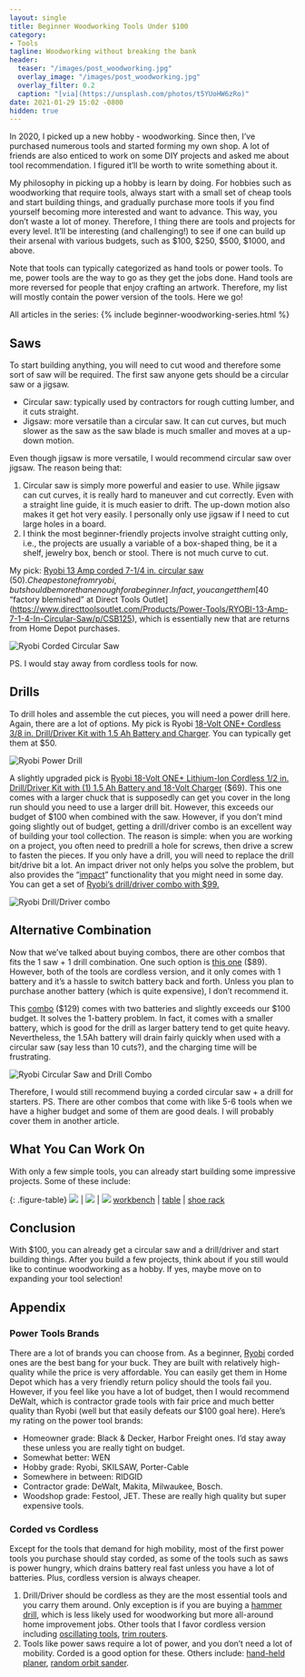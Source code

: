 ```yaml
---
layout: single
title: Beginner Woodworking Tools Under $100
category:
- Tools
tagline: Woodworking without breaking the bank
header:
  teaser: "/images/post_woodworking.jpg"
  overlay_image: "/images/post_woodworking.jpg"
  overlay_filter: 0.2
  caption: "[via](https://unsplash.com/photos/t5YUoHW6zRo)"
date: 2021-01-29 15:02 -0800
hidden: true
---
```

In 2020, I picked up a new hobby - woodworking. Since then, I’ve purchased numerous tools and started forming my own shop. A lot of friends are also enticed to work on some DIY projects and asked me about tool recommendation. I figured it’ll be worth to write something about it.

My philosophy in picking up a hobby is learn by doing. For hobbies such as woodworking that require tools, always start with a small set of cheap tools and start building things, and gradually purchase more tools if you find yourself becoming more interested and want to advance. This way, you don’t waste a lot of money. Therefore, I thing there are tools and projects for every level. It’ll be interesting (and challenging!) to see if one can build up their arsenal with various budgets, such as $100, $250, $500, $1000, and above.

Note that tools can typically categorized as hand tools or power tools. To me, power tools are the way to go as they get the jobs done. Hand tools are more reversed for people that enjoy crafting an artwork. Therefore, my list will mostly contain the power version of the tools. Here we go!

All articles in the series:
{% include beginner-woodworking-series.html %}

## Saws

To start building anything, you will need to cut wood and therefore some sort of saw will be required.  The first saw anyone gets should be a circular saw or a jigsaw.


- Circular saw: typically used by contractors for rough cutting lumber, and it cuts straight.
- Jigsaw: more versatile than a circular saw. It can cut curves, but much slower as the saw as the saw blade is much smaller and moves at a up-down motion.

Even though jigsaw is more versatile, I would recommend circular saw over jigsaw. The reason being that:

1. Circular saw is simply more powerful and easier to use. While jigsaw can cut curves, it is really hard to maneuver and cut correctly. Even with a straight line guide, it is much easier to drift. The up-down motion also makes it get hot very easily. I personally only use jigsaw if I need to cut large holes in a board.
2. I think the most beginner-friendly projects involve straight cutting only, i.e., the projects are usually a variable of a box-shaped thing, be it a shelf, jewelry box, bench or stool. There is not much curve to cut.

My pick: [Ryobi 13 Amp corded 7-1/4 in. circular saw](https://www.homedepot.com/p/RYOBI-13-Amp-Corded-7-1-4-in-Circular-Saw-CSB125/205216317) ($50). Cheapest one from ryobi, but should be more than enough for a beginner. In fact, you can get them [$40 “factory blemished” at Direct Tools Outlet](https://www.directtoolsoutlet.com/Products/Power-Tools/RYOBI-13-Amp-7-1-4-In-Circular-Saw/p/CSB125), which is essentially new that are returns from Home Depot purchases.

![Ryobi Corded Circular Saw](https://paper-attachments.dropbox.com/s_4CC1CCBA6EF6FDBCC84CC1D34681B31BED653067BA441EC2D5D070896CBF5C3D_1611732865345_image.png)


PS. I would stay away from cordless tools for now.

## Drills

To drill holes and assemble the cut pieces, you will need a power drill here. Again, there are a lot of options. My pick is Ryobi [18-Volt ONE+ Cordless 3/8 in. Drill/Driver Kit with 1.5 Ah Battery and Charger](https://www.homedepot.com/p/RYOBI-18-Volt-ONE-Cordless-3-8-in-Drill-Driver-Kit-with-1-5-Ah-Battery-and-Charger-PDD209K/312462410). You can typically get them at $50.

![Ryobi Power Drill](https://paper-attachments.dropbox.com/s_4CC1CCBA6EF6FDBCC84CC1D34681B31BED653067BA441EC2D5D070896CBF5C3D_1611734250295_image.png)


A slightly upgraded pick is [Ryobi 18-Volt ONE+ Lithium-Ion Cordless 1/2 in. Drill/Driver Kit with (1) 1.5 Ah Battery and 18-Volt Charger](https://www.homedepot.com/p/RYOBI-18-Volt-ONE-Lithium-Ion-Cordless-1-2-in-Drill-Driver-Kit-with-1-1-5-Ah-Battery-and-18-Volt-Charger-P215K/309677412) ($69). This one comes with a larger chuck that is supposedly can get you cover in the long run should you need to use a larger drill bit. However, this exceeds our budget of $100 when combined with the saw. However, if you don’t mind going slightly out of budget, getting a drill/driver combo is an excellent way of building your tool collection. The reason is simple: when you are working on a project, you often need to predrill a hole for screws, then drive a screw to fasten the pieces. If you only have a drill, you will need to replace the drill bit/drive bit a lot. An impact driver not only helps you solve the problem, but also provides the “[impact](https://www.homedepot.com/c/ab/impact-drivers-vs-drills/9ba683603be9fa5395fab9009f66e37)” functionality that you might need in some day. You can get a set of [Ryobi’s drill/driver combo with $99.](https://www.homedepot.com/p/RYOBI-18-Volt-ONE-Lithium-Ion-Cordless-2-Tool-Combo-Kit-w-Drill-Driver-Impact-Driver-2-1-5-Ah-Batteries-Charger-and-Bag-P1817/309659483)

![Ryobi Drill/Driver combo](https://paper-attachments.dropbox.com/s_4CC1CCBA6EF6FDBCC84CC1D34681B31BED653067BA441EC2D5D070896CBF5C3D_1611734287728_image.png)

## Alternative Combination

Now that we’ve talked about buying combos, there are other combos that fits the 1 saw + 1 drill combination. One such option is [this one](https://www.homedepot.com/p/RYOBI-18-Volt-ONE-Lithium-Ion-Cordless-Drill-Driver-and-Circular-Saw-Kit-with-1-2-0-Ah-Battery-Charger-and-Bag-P1985/314004008) ($89). However, both of the tools are cordless version, and it only comes with 1 battery and it’s a hassle to switch battery back and forth. Unless you plan to purchase another battery (which is quite expensive), I don’t recommend it.

This [combo](https://www.homedepot.com/p/RYOBI-18-Volt-ONE-Lithium-Ion-Cordless-2-Tool-Combo-Kit-w-Drill-Driver-Circular-Saw-2-1-5-Ah-Batteries-Charger-and-Bag-P1816/309677402) ($129) comes with two batteries and slightly exceeds our $100 budget. It solves the 1-battery problem. In fact, it comes with a smaller battery, which is good for the drill as larger battery tend to get quite heavy. Nevertheless, the 1.5Ah battery will drain fairly quickly when used with a circular saw (say less than 10 cuts?), and the charging time will be frustrating.


![Ryobi Circular Saw and Drill Combo](https://paper-attachments.dropbox.com/s_4CC1CCBA6EF6FDBCC84CC1D34681B31BED653067BA441EC2D5D070896CBF5C3D_1611786631043_Pasted_Image_1_27_21__2_30_PM.jpg)


Therefore, I would still recommend buying a corded circular saw + a drill for starters.
[](https://www.homedepot.com/p/RYOBI-18-Volt-ONE-Lithium-Ion-Cordless-1-2-in-Drill-Driver-Kit-with-1-1-5-Ah-Battery-and-18-Volt-Charger-P215K/309677412)
PS. There are other combos that come with like 5-6 tools when we have a higher budget and some of them are good deals. I will probably cover them in another article.

## What You Can Work On

With only a few simple tools, you can already start building some impressive projects. Some of these include:

{: .figure-table}
![](https://paper-attachments.dropbox.com/s_4CC1CCBA6EF6FDBCC84CC1D34681B31BED653067BA441EC2D5D070896CBF5C3D_1611787218599_image.png) | ![](https://paper-attachments.dropbox.com/s_4CC1CCBA6EF6FDBCC84CC1D34681B31BED653067BA441EC2D5D070896CBF5C3D_1611787676736_image.png) | ![](https://paper-attachments.dropbox.com/s_4CC1CCBA6EF6FDBCC84CC1D34681B31BED653067BA441EC2D5D070896CBF5C3D_1611787772661_image.png)
[workbench](https://www.lowes.com/n/how-to/how-to-build-a-workbench) | [table](https://www.wikihow.com/Make-a-Table) | [shoe rack](https://blog.homedepot.com/diy-shoe-rack-for-the-entryway-or-mudroom/)

## Conclusion

With $100, you can already get a circular saw and a drill/driver and start building things. After you build a few projects, think about if you still would like to continue woodworking as a hobby. If yes, maybe move on to expanding your tool selection!

## Appendix
### Power Tools Brands

There are a lot of brands you can choose from. As a beginner, [Ryobi](https://www.homedepot.com/b/RYOBI/N-5yc1vZm5d) corded ones are the best bang for your buck. They are built with relatively high-quality while the price is very affordable. You can easily get them in Home Depot which has a very friendly return policy should the tools fail you. However, if you feel like you have a lot of budget, then I would recommend DeWalt, which is contractor grade tools with fair price and much better quality than Ryobi (well but that easily defeats our $100 goal here). Here’s my rating on the power tool brands:


- Homeowner grade: Black & Decker, Harbor Freight ones. I’d stay away these unless you are really tight on budget.
- Somewhat better: WEN
- Hobby grade: Ryobi, SKILSAW, Porter-Cable
- Somewhere in between: RIDGID
- Contractor grade: DeWalt, Makita, Milwaukee, Bosch.
- Woodshop grade: Festool, JET. These are really high quality but super expensive tools.

### Corded vs Cordless

Except for the tools that demand for high mobility, most of the first power tools you purchase should stay corded, as some of the tools such as saws is power hungry, which drains battery real fast unless you have a lot of batteries. Plus, cordless version is always cheaper.

1. Drill/Driver should be cordless as they are the most essential tools and you carry them around. Only exception is if you are buying a [hammer drill](https://en.wikipedia.org/wiki/Hammer_drill), which is less likely used for woodworking but more all-around home improvement jobs. Other tools that I favor cordless version including [oscillating tools](https://amzn.to/2KSLUlt), [trim routers](https://amzn.to/3iS9ICu).
2. Tools like power saws require a lot of power, and you don’t need a lot of mobility. Corded is a good option for these. Others include: [hand-held planer](https://amzn.to/3raflPJ), [random orbit sander](https://amzn.to/3omHl0E).

